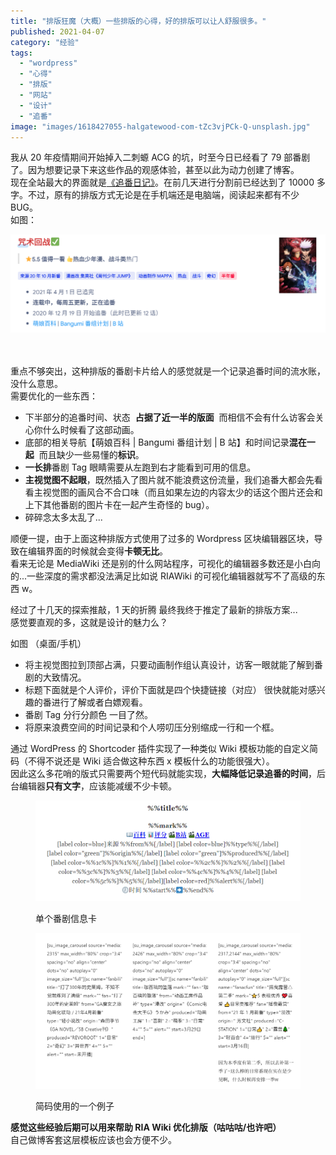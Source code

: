 ```yaml
---
title: "排版狂魔（大概）一些排版的心得，好的排版可以让人舒服很多。"
published: 2021-04-07
category: "经验"
tags:
  - "wordpress"
  - "心得"
  - "排版"
  - "网站"
  - "设计"
  - "追番"
image: "images/1618427055-halgatewood-com-tZc3vjPCk-Q-unsplash.jpg"
---
```


我从 20 年疫情期间开始掉入二刺螈 ACG 的坑，时至今日已经看了 79 部番剧了。因为想要记录下来这些作品的观感体验，甚至以此为动力创建了博客。  
现在全站最大的界面就是[《追番日记》](https://magma.ink/fan)。在前几天进行分割前已经达到了 10000 多字。不过，原有的排版方式无论是在手机端还是电脑端，阅读起来都有不少 BUG。  
如图：

![](images/q8uwd3.png)

[](https://files.catbox.moe/q8uwd3.png)  
[](https://files.catbox.moe/4gw5s3.png)  
重点不够突出，这种排版的番剧卡片给人的感觉就是一个记录追番时间的流水账，没什么意思。  
需要优化的一些东西：

- 下半部分的追番时间、状态  **占据了近一半的版面**  而相信不会有什么访客会关心你什么时候看了这部动画。
- 底部的相关导航【萌娘百科 | Bangumi 番组计划 | B 站】和时间记录**混在一起**  而且缺少一些易懂的**标识**。
- **一长排**番剧 Tag 眼睛需要从左跑到右才能看到可用的信息。
- **主视觉图不起眼**，既然插入了图片就不能浪费这份流量，我们追番大都会先看看主视觉图的画风合不合口味（而且如果左边的内容太少的话这个图片还会和上下其他番剧的图片卡在一起产生奇怪的 bug）。
- 碎碎念太多太乱了...

顺便一提，由于上面这种排版方式使用了过多的 Wordpress 区块编辑器区块，导致在编辑界面的时候就会变得**卡顿无比**。  
看来无论是 MediaWiki 还是别的什么网站程序，可视化的编辑器多数还是小白向的...一些深度的需求都没法满足比如说 RIAWiki 的可视化编辑器就写不了高级的东西 w。

经过了十几天的探索推敲，1 天的折腾 最终我终于推定了最新的排版方案...  
感觉要直观的多，这就是设计的魅力么？

如图 （桌面/手机）

- 将主视觉图拉到顶部占满，只要动画制作组认真设计，访客一眼就能了解到番剧的大致情况。
- 标题下面就是个人评价，评价下面就是四个快捷链接（对应） 很快就能对感兴趣的番进行了解或者白嫖观看。
- 番剧 Tag 分行分颜色 一目了然。
- 将原来浪费空间的时间记录和个人唠叨压分别缩成一行和一个框。

通过 WordPress 的 Shortcoder 插件实现了一种类似 Wiki 模板功能的自定义简码（不得不说还是 Wiki 适合做这种东西 x 模板什么的功能很强大）。  
因此这么多花哨的版式只需要两个短代码就能实现，**大幅降低记录追番的时间**，后台编辑器**只有文字**，应该能减缓不少卡顿。

<figure>

![](images/m4b97c.png)

<figcaption>

单个番剧信息卡

</figcaption>

</figure>

<figure>

![](images/qcan9y.png)

<figcaption>

简码使用的一个例子

</figcaption>

</figure>

**感觉这些经验后期可以用来帮助 RIA Wiki 优化排版（咕咕咕/也许吧）**  
自己做博客套这层模板应该也会方便不少。
